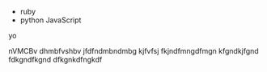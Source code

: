 * ruby
* python
JavaScript

yo

nVMCBv dhmbfvshbv jfdfndmbndmbg
kjfvfsj fkjndfmngdfmgn kfgndkjfgnd fdkgndfkgnd dfkgnkdfngkdf